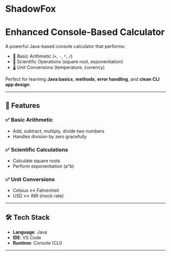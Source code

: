 # ShadowFox

# Enhanced Console-Based Calculator

A powerful Java-based console calculator that performs:

- 🔢 Basic Arithmetic (`+`, `-`, `*`, `/`)
- 🧠 Scientific Operations (square root, exponentiation)
- 🌡️ Unit Conversions (temperature, currency)

Perfect for learning **Java basics**, **methods**, **error handling**, and **clean CLI app design**.

---

## 🚀 Features

### ✅ Basic Arithmetic
- Add, subtract, multiply, divide two numbers
- Handles division by zero gracefully

### ✅ Scientific Calculations
- Calculate square roots
- Perform exponentiation (a^b)

### ✅ Unit Conversions
- Celsius ↔ Fahrenheit
- USD ↔ INR (mock rate)

---

## 🛠️ Tech Stack

- **Language**: Java
- **IDE**: VS Code
- **Runtime**: Console (CLI)

---
